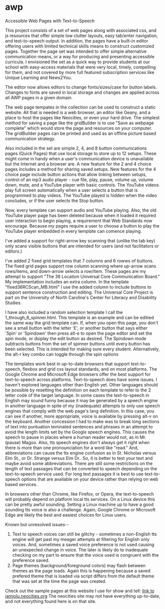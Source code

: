 # awp
Accessible Web Pages with Text-to-Speech

This project consists of a set of web pages along with associated css, and js resources that offer simple low clutter layouts, easy tab/enter navigation, and text-to-speech output. In addition, the pages have a built-in editor offering users with limited technical skills means to construct customized pages. Together the page set was intended to offer simple alternative communication means, or a way for producing and presenting accessible curricula. I envisioned the set as a quick way to provide students at our school with easy-access materials that were very local, timely, compelling for them, and not covered by more full featured subscription services like Unique Learning and News2You. 

The editor now allows editors to change fonts/sizes/case for button labels. Changes to fonts are saved in local storage and changes are applied across all AWP pages in a given domain.

The web page tempates in the collection can be used to construct a static website. All that is needed is a web browser, an editor like Geany, and a place to host the pages like Neocities, or even your hard drive. The simplest method for saving a page like the gridBuilder is to use "Save as webpage complete" which would store the page and resources on your computer. The gridBuilder pages can be printed and used as an offline picture based communication strategy. 

Also included in the set are simple 2, 4, and 8 button communications pages (Quick Pages) that use local storage to store up to 12 setups. These might come in handy when a user's communication device is unavailable but the Internet and a browser are. A new feature for the 2 and 4 choice pages includes a method for sharing saved setups. New features for the 4 choice page include button actions that allow linking between setups, control of an mp3 audio player - cue file, play, pause, volume up, volume down, mute, and a YouTube player with basic controls. The YouTube videos play full screen automatically when a user selects a button that is programmed to play videos. The YouTube played is hidden when the video concludes, or if the user selects the Stop button. 

Now, every template can support audio and YouTube playing. Also, the old YouTube player page has been deleted because when it loaded it required user interaction to begin playing, a requirement that Web Standards now encourage. Because my pages require a user to choose a button to play the YouTube player embedded in every template can comence playing.

I've added a support for right-arrow key scanning that (unlike the tab key) only scans visible buttons that are intended for users (and not facilitators or editors.)

I've added 2 fixed grid templates that 7 columns and 6 rowws of buttons. The fixed grid pages support row column scanning where up-arrow scans rows/items, and down-arrow selects a row/item. These pages are my attempt to support "The 36 Location Universal Core Communication Board." My implementation includes an extra column. In the template "fixed36RCScan_MB.html" I use the added column to include buttons to support sentence construction and editing. The Universal Core Project is part on the University of North Carolina's Center for Literacy and Disability Studies.

I have also included a random selection template I call the 1_through_6_spinner.html. This template is an example and can be editied the same way the grid template can.  If, when you open this page, you don't see a small button with the letter 'E', or another button that says either 'Spin' or 'Spindown' then press alt-e to open the page editor and set the spin mode, or dsiplay the edit button as desired. The Spindown mode subtracts buttons from the set of spinner buttons until every button has been selected. This is intended for making sure every student. Alternatively, the alt-r key combo can toggle through the spin options 

The templates work best in up-to-date browsers that support text-to-speech, flexbox and grid css layout standards, and on most platforms. The Google Chrome and Microsoft Edge browsers offer the best support for text-to-speech across platforms. Text-to-speech does have some issues. I haven't explored languages other than English yet. Other languages should be possible by resetting the <html lang="xx"> definition on each template to refer to the 2 letter code of the target language. In some cases the text-to-speech in English may sound funny because it may be generated by a speech engine in another language in spite of my (inadequate) attempts to only use speech engines that comply with the web page's lang definition. In this case, you can see if another, more appropriate, voice is available by pressing alt-v on the keyboard. Another concession I had to make was to break long sections of text into puntuation teminated sentences and phrases in an attempt to avoid the length limits set by the Google speech engines. This causes the speech to pause in places where a human reader would not, as in Mr. (pause) Magoo. Also, tts speech engines don't always get it right when there is more than one pronounciation for a word like "read." And, abbreviations can cause the tts engine confusion as in St. Nicholas versus Elm St., or Dr. Strange versus Elm Dr.. So, it is better to test your text and maybe avoid some abbreviations. There are still some restrictions on the length of text passages that can be converted to speech depending on the text-to-speech service used. For long text passages it is best to use text-to-speech options that are available on your device rather than relying on web based services.
  
In browsers other than Chrome, like Firefox, or Opera, the text-to-speech will probably depend on platform local tts services. On a Linux device this can be pretty awful sounding. Setting a Linux machine up to have a good sounding tts voice is also a challenge. Again, Google Chrome or Microsoft Edge are likely the best and easiest choices for Linux users.
  
  Known but unresolved issues--
  1. Text to speech voices can still be glitchy - sometimes a non-English tts engine will get past my meager attempts at filtering for English only voices. And, sometimes a saved voice preference is not used causing an unexpected change in voice. The later is likely do to inadequate checking on my part to ensure that the voice used is congruent with the preference saved.
  2. Page themes (background/foreground colors) may flash between themes as the page loads. Again this is happening because a saved prefered theme that is loaded via script differs from the default theme that was set at the time the page was created. 

Check out the sample pages at this website I use for show and tell: [link to jamjolu.neocities.org](https://jamjolu.neocities.org/)
The neocities site may not have everything up-to-date, and not everything found here is on that site.
